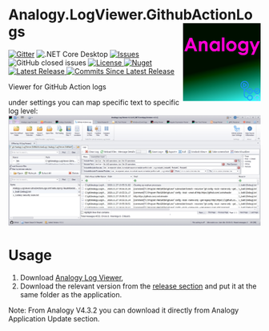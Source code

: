 # Analogy.LogViewer.GithubActionLogs   <img src="./Assets/AnalogyGitHubActionsLogs.png" align="right" width="155px" height="155px">

[![Gitter](https://badges.gitter.im/Analogy-LogViewer/community.svg)](https://gitter.im/Analogy-LogViewer/community?utm_source=badge&utm_medium=badge&utm_campaign=pr-badge) ![.NET Core Desktop](https://github.com/Analogy-LogViewer/Analogy.LogViewer.GitHubActionLogs/workflows/.NET%20Core%20Desktop/badge.svg)
<a href="https://github.com/Analogy-LogViewer/Analogy.LogViewer.GitHubActionLogs/issues">
    <img src="https://img.shields.io/github/issues/Analogy-LogViewer/Analogy.LogViewer.GitHubActionLogs" alt="Issues" />
</a>
![GitHub closed issues](https://img.shields.io/github/issues-closed-raw/Analogy-LogViewer/Analogy.LogViewer.GitHubActionLogs)
<a href="https://github.com/Analogy-LogViewer/Analogy.LogViewer.GitHubActionLogs/blob/master/LICENSE">
    <img src="https://img.shields.io/github/license/Analogy-LogViewer/Analogy.LogViewer.GitHubActionLogs" alt="License" />
</a>
[![Nuget](https://img.shields.io/nuget/v/Analogy.LogViewer.GitHubActionLogs)](https://www.nuget.org/packages/Analogy.LogViewer.GitHubActionLogs/) 
<a href="https://github.com/Analogy-LogViewer/Analogy.LogViewer.GitHubActionLogs/releases">
    <img src="https://img.shields.io/github/v/release/Analogy-LogViewer/Analogy.LogViewer.GitHubActionLogs" alt="Latest Release" />
</a>
<a href="https://github.com/Analogy-LogViewer/Analogy.LogViewer.GitHubActionLogs/compare/V.1.0...master"> 
  <img src="https://img.shields.io/github/commits-since/Analogy-LogViewer/Analogy.LogViewer.GitHubActionLogs/latest" alt="Commits Since Latest Release"  />
</a>


Viewer for GitHub Action  logs

under settings you can map specific text to specific log level:
![Main screen](Assets/screenshot.jpg)


# Usage
1. Download [Analogy Log Viewer](https://github.com/Analogy-LogViewer/Analogy.LogViewer/releases),
2. Download the relevant version from the [release section](https://github.com/Analogy-LogViewer/Analogy.LogViewer.GitHubActionLogs/releases) and put it at the same folder as the application.

Note: From Analogy V4.3.2 you can download it directly from Analogy Application Update section.
